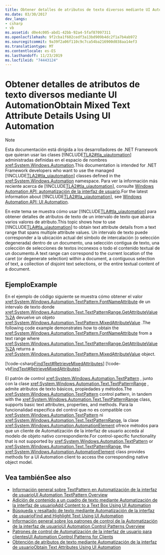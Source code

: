 ```yaml
---
title: Obtener detalles de atributos de texto diversos mediante UI Automation
ms.date: 03/30/2017
dev_langs:
- csharp
- vb
ms.assetid: d0e4c005-abd1-42bb-92a4-5faf87097311
ms.openlocfilehash: 9f2cba1f602cedf3a13bd909b4dc2f1a7b4ab972
ms.sourcegitcommit: 9a39f2a06f110c9c7ca54ba216900d038aa14ef3
ms.translationtype: MT
ms.contentlocale: es-ES
ms.lasthandoff: 11/23/2019
ms.locfileid: "74443124"
---
```

# <a name="obtain-mixed-text-attribute-details-using-ui-automation"></a><span data-ttu-id="7edbc-102">Obtener detalles de atributos de texto diversos mediante UI Automation</span><span class="sxs-lookup"><span data-stu-id="7edbc-102">Obtain Mixed Text Attribute Details Using UI Automation</span></span>
> [!NOTE]
> <span data-ttu-id="7edbc-103">Esta documentación está dirigida a los desarrolladores de .NET Framework que quieran usar las clases [!INCLUDE[TLA2#tla_uiautomation](../../../includes/tla2sharptla-uiautomation-md.md)] administradas definidas en el espacio de nombres <xref:System.Windows.Automation>.</span><span class="sxs-lookup"><span data-stu-id="7edbc-103">This documentation is intended for .NET Framework developers who want to use the managed [!INCLUDE[TLA2#tla_uiautomation](../../../includes/tla2sharptla-uiautomation-md.md)] classes defined in the <xref:System.Windows.Automation> namespace.</span></span> <span data-ttu-id="7edbc-104">Para ver la información más reciente acerca de [!INCLUDE[TLA2#tla_uiautomation](../../../includes/tla2sharptla-uiautomation-md.md)], consulte [Windows Automation API: automatización de la interfaz de usuario](/windows/win32/winauto/entry-uiauto-win32).</span><span class="sxs-lookup"><span data-stu-id="7edbc-104">For the latest information about [!INCLUDE[TLA2#tla_uiautomation](../../../includes/tla2sharptla-uiautomation-md.md)], see [Windows Automation API: UI Automation](/windows/win32/winauto/entry-uiauto-win32).</span></span>  
  
 <span data-ttu-id="7edbc-105">En este tema se muestra cómo usar [!INCLUDE[TLA#tla_uiautomation](../../../includes/tlasharptla-uiautomation-md.md)] para obtener detalles de atributos de texto de un intervalo de texto que abarca varios valores de atributo.</span><span class="sxs-lookup"><span data-stu-id="7edbc-105">This topic shows how to use [!INCLUDE[TLA#tla_uiautomation](../../../includes/tlasharptla-uiautomation-md.md)] to obtain text attribute details from a text range that spans multiple attribute values.</span></span> <span data-ttu-id="7edbc-106">Un intervalo de texto puede corresponder a la ubicación actual del símbolo de intercalación (o selección degenerada) dentro de un documento, una selección contigua de texto, una colección de selecciones de textos inconexos o todo el contenido textual de un documento.</span><span class="sxs-lookup"><span data-stu-id="7edbc-106">A text range can correspond to the current location of the caret (or degenerate selection) within a document, a contiguous selection of text, a collection of disjoint text selections, or the entire textual content of a document.</span></span>  
  
## <a name="example"></a><span data-ttu-id="7edbc-107">Ejemplo</span><span class="sxs-lookup"><span data-stu-id="7edbc-107">Example</span></span>  
 <span data-ttu-id="7edbc-108">En el ejemplo de código siguiente se muestra cómo obtener el valor <xref:System.Windows.Automation.TextPattern.FontNameAttribute> de un intervalo de texto donde <xref:System.Windows.Automation.Text.TextPatternRange.GetAttributeValue%2A> devuelve un objeto <xref:System.Windows.Automation.TextPattern.MixedAttributeValue> .</span><span class="sxs-lookup"><span data-stu-id="7edbc-108">The following code example demonstrates how to obtain the <xref:System.Windows.Automation.TextPattern.FontNameAttribute> from a text range where <xref:System.Windows.Automation.Text.TextPatternRange.GetAttributeValue%2A> returns a <xref:System.Windows.Automation.TextPattern.MixedAttributeValue> object.</span></span>  
  
[!code-csharp[FindText#RetrieveMixedAttributes](../../../samples/snippets/csharp/VS_Snippets_Wpf/FindText/CSharp/SearchWindow.cs#retrievemixedattributes)]
[!code-vb[FindText#RetrieveMixedAttributes](../../../samples/snippets/visualbasic/VS_Snippets_Wpf/FindText/VisualBasic/SearchWindow.vb#retrievemixedattributes)]  
  
 <span data-ttu-id="7edbc-109">El patrón de control <xref:System.Windows.Automation.TextPattern> , junto con la clase <xref:System.Windows.Automation.Text.TextPatternRange> , admite atributos de texto básicos, propiedades y métodos.</span><span class="sxs-lookup"><span data-stu-id="7edbc-109">The <xref:System.Windows.Automation.TextPattern> control pattern, in tandem with the <xref:System.Windows.Automation.Text.TextPatternRange> class, supports basic text attributes, properties, and methods.</span></span> <span data-ttu-id="7edbc-110">Para la funcionalidad específica del control que no es compatible con <xref:System.Windows.Automation.TextPattern> ni <xref:System.Windows.Automation.Text.TextPatternRange>, la clase <xref:System.Windows.Automation.AutomationElement> ofrece métodos para que un cliente de Automatización de la interfaz de usuario acceda al modelo de objeto nativo correspondiente.</span><span class="sxs-lookup"><span data-stu-id="7edbc-110">For control-specific functionality that is not supported by <xref:System.Windows.Automation.TextPattern> or <xref:System.Windows.Automation.Text.TextPatternRange>, the <xref:System.Windows.Automation.AutomationElement> class provides methods for a UI Automation client to access the corresponding native object model.</span></span>  
  
## <a name="see-also"></a><span data-ttu-id="7edbc-111">Vea también</span><span class="sxs-lookup"><span data-stu-id="7edbc-111">See also</span></span>

- [<span data-ttu-id="7edbc-112">Información general sobre TextPattern en Automatización de la interfaz de usuario</span><span class="sxs-lookup"><span data-stu-id="7edbc-112">UI Automation TextPattern Overview</span></span>](ui-automation-textpattern-overview.md)
- [<span data-ttu-id="7edbc-113">Adición de contenido a un cuadro de texto mediante Automatización de la interfaz de usuario</span><span class="sxs-lookup"><span data-stu-id="7edbc-113">Add Content to a Text Box Using UI Automation</span></span>](add-content-to-a-text-box-using-ui-automation.md)
- [<span data-ttu-id="7edbc-114">Búsqueda y resaltado de texto mediante Automatización de la interfaz de usuario</span><span class="sxs-lookup"><span data-stu-id="7edbc-114">Find and Highlight Text Using UI Automation</span></span>](find-and-highlight-text-using-ui-automation.md)
- [<span data-ttu-id="7edbc-115">Información general sobre los patrones de control de la Automatización de la interfaz de usuario</span><span class="sxs-lookup"><span data-stu-id="7edbc-115">UI Automation Control Patterns Overview</span></span>](ui-automation-control-patterns-overview.md)
- [<span data-ttu-id="7edbc-116">Patrones de control de Automatización de la interfaz de usuario para clientes</span><span class="sxs-lookup"><span data-stu-id="7edbc-116">UI Automation Control Patterns for Clients</span></span>](ui-automation-control-patterns-for-clients.md)
- [<span data-ttu-id="7edbc-117">Obtención de atributos de texto mediante Automatización de la interfaz de usuario</span><span class="sxs-lookup"><span data-stu-id="7edbc-117">Obtain Text Attributes Using UI Automation</span></span>](obtain-text-attributes-using-ui-automation.md)
